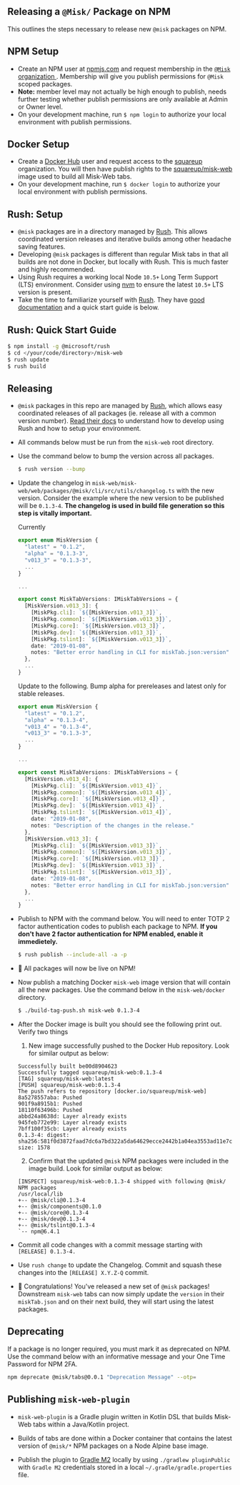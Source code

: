 ## Releasing a `@Misk/` Package on NPM

This outlines the steps necessary to release new `@misk` packages on NPM.

## NPM Setup

- Create an NPM user at [npmjs.com](http://npmjs.com/) and request membership in the [`@Misk` organization ](https://www.npmjs.com/org/misk). Membership will give you publish permissions for `@Misk` scoped packages.
- **Note:** member level may not actually be high enough to publish, needs further testing whether publish permissions are only available at Admin or Owner level.
- On your development machine, run `$ npm login` to authorize your local environment with publish permissions.

## Docker Setup

- Create a [Docker Hub](https://hub.docker.com/) user and request access to the [squareup](https://cloud.docker.com/u/squareup) organization. You will then have publish rights to the [squareup/misk-web](https://cloud.docker.com/u/squareup/repository/docker/squareup/misk-web) image used to build all Misk-Web tabs.
- On your development machine, run `$ docker login` to authorize your local environment with publish permissions.

## Rush: Setup

- `@misk` packages are in a directory managed by [Rush](https://rushjs.io/). This allows coordinated version releases and iterative builds among other headache saving features.
- Developing `@misk` packages is different than regular Misk tabs in that all builds are not done in Docker, but locally with Rush. This is much faster and highly recommended.
- Using Rush requires a working local Node `10.5+` Long Term Support (LTS) environment. Consider using [nvm](https://github.com/creationix/nvm) to ensure the latest `10.5+` LTS version is present.
- Take the time to familiarize yourself with [Rush](https://rushjs.io/). They have [good documentation](https://rushjs.io/pages/intro/welcome/) and a quick start guide is below.

## Rush: Quick Start Guide

```Bash
$ npm install -g @microsoft/rush
$ cd </your/code/directory>/misk-web
$ rush update
$ rush build
```

## Releasing

- `@misk` packages in this repo are managed by [Rush](https://rushjs.io/), which allows easy coordinated releases of all packages (ie. release all with a common version number). [Read their docs](https://rushjs.io/pages/intro/welcome/) to understand how to develop using Rush and how to setup your environment.
- All commands below must be run from the `misk-web` root directory.
- Use the command below to bump the version across all packages.

  ```Bash
  $ rush version --bump
  ```

- Update the changelog in `misk-web/misk-web/web/packages/@misk/cli/src/utils/changelog.ts` with the new version. Consider the example where the new version to be published will be `0.1.3-4`. **The changelog is used in build file generation so this step is vitally important.**

  Currently

  ```Typescript
  export enum MiskVersion {
    "latest" = "0.1.2",
    "alpha" = "0.1.3-3",
    "v013_3" = "0.1.3-3",
    ...
  }

  ...

  export const MiskTabVersions: IMiskTabVersions = {
    [MiskVersion.v013_3]: {
      [MiskPkg.cli]: `${[MiskVersion.v013_3]}`,
      [MiskPkg.common]: `${[MiskVersion.v013_3]}`,
      [MiskPkg.core]: `${[MiskVersion.v013_3]}`,
      [MiskPkg.dev]: `${[MiskVersion.v013_3]}`,
      [MiskPkg.tslint]: `${[MiskVersion.v013_3]}`,
      date: "2019-01-08",
      notes: "Better error handling in CLI for miskTab.json:version"
    },
    ...
  }
  ```

  Update to the following. Bump alpha for prereleases and latest only for stable releases.

  ```Typescript
  export enum MiskVersion {
    "latest" = "0.1.2",
    "alpha" = "0.1.3-4",
    "v013_4" = "0.1.3-4",
    "v013_3" = "0.1.3-3",
    ...
  }

  ...

  export const MiskTabVersions: IMiskTabVersions = {
    [MiskVersion.v013_4]: {
      [MiskPkg.cli]: `${[MiskVersion.v013_4]}`,
      [MiskPkg.common]: `${[MiskVersion.v013_4]}`,
      [MiskPkg.core]: `${[MiskVersion.v013_4]}`,
      [MiskPkg.dev]: `${[MiskVersion.v013_4]}`,
      [MiskPkg.tslint]: `${[MiskVersion.v013_4]}`,
      date: "2019-01-08",
      notes: "Description of the changes in the release."
    },
    [MiskVersion.v013_3]: {
      [MiskPkg.cli]: `${[MiskVersion.v013_3]}`,
      [MiskPkg.common]: `${[MiskVersion.v013_3]}`,
      [MiskPkg.core]: `${[MiskVersion.v013_3]}`,
      [MiskPkg.dev]: `${[MiskVersion.v013_3]}`,
      [MiskPkg.tslint]: `${[MiskVersion.v013_3]}`,
      date: "2019-01-08",
      notes: "Better error handling in CLI for miskTab.json:version"
    },
    ...
  }
  ```

- Publish to NPM with the command below. You will need to enter TOTP 2 factor authentication codes to publish each package to NPM. **If you don't have 2 factor authentication for NPM enabled, enable it immedietely.**

  ```Bash
  $ rush publish --include-all -a -p
  ```

- 🎉 All packages will now be live on NPM!

- Now publish a matching Docker `misk-web` image version that will contain all the new packages. Use the command below in the `misk-web/docker` directory.

  ```Bash
  $ ./build-tag-push.sh misk-web 0.1.3-4
  ```

- After the Docker image is built you should see the following print out. Verify two things

  1. New image successfully pushed to the Docker Hub repository. Look for similar output as below:

  ```
  Successfully built be00d8904623
  Successfully tagged squareup/misk-web:0.1.3-4
  [TAG] squareup/misk-web:latest
  [PUSH] squareup/misk-web:0.1.3-4
  The push refers to repository [docker.io/squareup/misk-web]
  8a5278557aba: Pushed
  901f9a8915b1: Pushed
  18110f63496b: Pushed
  abbd24a8638d: Layer already exists
  945feb772e99: Layer already exists
  7bff100f35cb: Layer already exists
  0.1.3-4: digest: sha256:581f0d3872faad7dc6a7bd322a5da64629ecce2442b1a04ea3553ad11e7c6e96 size: 1578
  ```

  2. Confirm that the updated `@misk` NPM packages were included in the image build. Look for similar output as below:

  ```
  [INSPECT] squareup/misk-web:0.1.3-4 shipped with following @misk/ NPM packages
  /usr/local/lib
  +-- @misk/cli@0.1.3-4
  +-- @misk/components@0.1.0
  +-- @misk/core@0.1.3-4
  +-- @misk/dev@0.1.3-4
  +-- @misk/tslint@0.1.3-4
  `-- npm@6.4.1
  ```

- Commit all code changes with a commit message starting with `[RELEASE] 0.1.3-4.`

- Use `rush change` to update the Changelog. Commit and squash these changes into the `[RELEASE] X.Y.Z-Q` commit.

- 🎉 Congratulations! You've released a new set of `@misk` packages! Downstream `misk-web` tabs can now simply update the `version` in their `miskTab.json` and on their next build, they will start using the latest packages.

## Deprecating

If a package is no longer required, you must mark it as deprecated on NPM. Use the command below with an informative message and your One Time Password for NPM 2FA.

```Bash
npm deprecate @misk/tabs@0.0.1 "Deprecation Message" --otp=
```

## Publishing `misk-web-plugin`

- `misk-web-plugin` is a Gradle plugin written in Kotlin DSL that builds Misk-Web tabs within a Java/Kotlin project.

- Builds of tabs are done within a Docker container that contains the latest version of `@misk/*` NPM packages on a Node Alpine base image.

- Publish the plugin to [Gradle M2](https://plugins.gradle.org/plugin/com.squareup.misk-web-plugin) locally by using `./gradlew pluginPublic` with `Gradle M2` credentials stored in a local `~/.gradle/gradle.properties` file.
